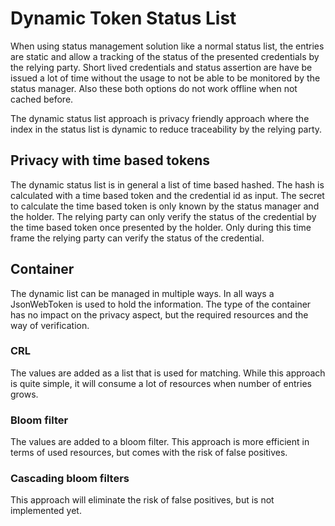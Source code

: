 # Dynamic Token Status List

When using status management solution like a normal status list, the entries are static and allow a tracking of the status of the presented credentials by the relying party. Short lived credentials and status assertion are have be issued a lot of time without the usage to not be able to be monitored by the status manager. Also these both options do not work offline when not cached before.

The dynamic status list approach is privacy friendly approach where the index in the status list is dynamic to reduce traceability by the relying party.

## Privacy with time based tokens

The dynamic status list is in general a list of time based hashed. The hash is calculated with a time based token and the credential id as input. The secret to calculate the time based token is only known by the status manager and the holder. The relying party can only verify the status of the credential by the time based token once presented by the holder. Only during this time frame the relying party can verify the status of the credential.

## Container

The dynamic list can be managed in multiple ways. In all ways a JsonWebToken is used to hold the information. The type of the container has no impact on the privacy aspect, but the required resources and the way of verification.

### CRL

The values are added as a list that is used for matching. While this approach is quite simple, it will consume a lot of resources when number of entries grows.

### Bloom filter

The values are added to a bloom filter. This approach is more efficient in terms of used resources, but comes with the risk of false positives.

### Cascading bloom filters

This approach will eliminate the risk of false positives, but is not implemented yet.